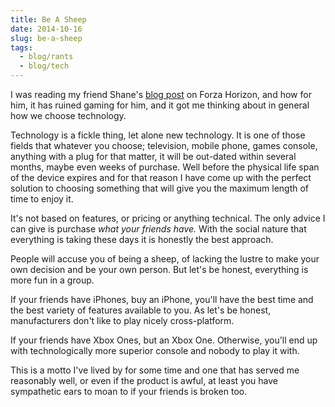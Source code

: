```yaml
---
title: Be A Sheep
date: 2014-10-16
slug: be-a-sheep
tags:
  - blog/rants
  - blog/tech
---
```


I was reading my friend Shane's [blog post](http://rainbowtrash.com/2014/10/15/why-forza-horizon-2-has-ruined-gaming-for-me/) on Forza Horizon, and how for him, it has ruined gaming for him, and it got me thinking about in general how we choose technology.

Technology is a fickle thing, let alone new technology. It is one of those fields that whatever you choose; television, mobile phone, games console, anything with a plug for that matter, it will be out-dated within several months, maybe even weeks of purchase. Well before the physical life span of the device expires and for that reason I have come up with the perfect solution to choosing something that will give you the maximum length of time to enjoy it.

It's not based on features, or pricing or anything technical. The only advice I can give is purchase *what your friends have.* With the social nature that everything is taking these days it is honestly the best approach.

People will accuse you of being a sheep, of lacking the lustre to make your own decision and be your own person. But let's be honest, everything is more fun in a group.

If your friends have iPhones, buy an iPhone, you'll have the best time and the best variety of features available to you. As let's be honest, manufacturers don't like to play nicely cross-platform.

If your friends have Xbox Ones, but an Xbox One. Otherwise, you'll end up with technologically more superior console and nobody to play it with.

This is a motto I've lived by for some time and one that has served me reasonably well, or even if the product is awful, at least you have sympathetic ears to moan to if your friends is broken too.
